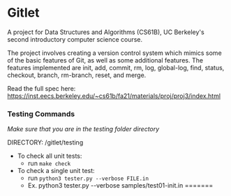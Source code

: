 # Gitlet

A project for Data Structures and Algorithms (CS61B), UC Berkeley's second introductory computer science course.

The project involves creating a version control system which mimics some of the basic features of Git, as well as some additional features. The features implemented are init, add, commit, rm, log, global-log, find, status, checkout, branch, rm-branch, reset, and merge.

Read the full spec here: https://inst.eecs.berkeley.edu/~cs61b/fa21/materials/proj/proj3/index.html

### Testing Commands
*Make sure that you are in the testing folder directory*

DIRECTORY: /gitlet/testing
- To check all unit tests:
  - run `make check`
- To check a single unit test:
  - run `python3 tester.py --verbose FILE.in`
  - Ex. python3 tester.py --verbose samples/test01-init.in
=======
